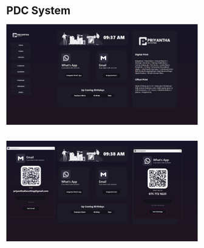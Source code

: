 # PDC System
![Image Alt](https://github.com/kavidu-kaushalya/PDC-System/blob/master/image/Screenshot%202025-07-11%20093722.png?raw=true)
#
![Image Alt](https://github.com/kavidu-kaushalya/PDC-System/blob/master/image/Screenshot%202025-07-11%20093818.png?raw=true)
